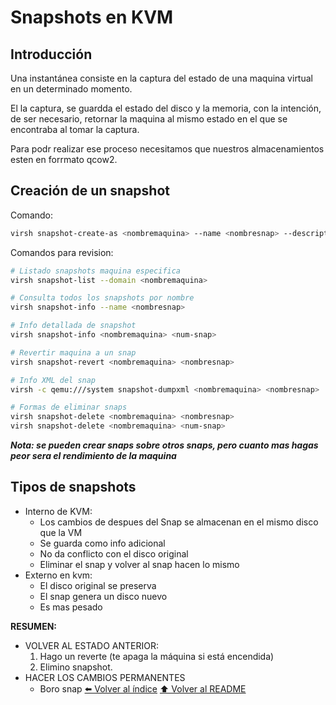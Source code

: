 # Snapshots en KVM
## Introducción
Una instantánea consiste en la captura del estado de una maquina virtual en un determinado momento.

El la captura, se guardda el estado del disco y la memoria, con la intención, de ser necesario, retornar la maquina al mismo estado en el que se encontraba al tomar la captura.

Para podr realizar ese proceso necesitamos que nuestros almacenamientos esten en forrmato qcow2.

## Creación de un snapshot
Comando:
~~~bash
virsh snapshot-create-as <nombremaquina> --name <nombresnap> --description "<Descript>" --atomic ## --atomic nos evita corrupcion durante el tomado de la instantanea.
~~~
Comandos para revision:
~~~bash
# Listado snapshots maquina especifica
virsh snapshot-list --domain <nombremaquina>

# Consulta todos los snapshots por nombre
virsh snapshot-info --name <nombresnap>

# Info detallada de snapshot
virsh snapshot-info <nombremaquina> <num-snap>

# Revertir maquina a un snap
virsh snapshot-revert <nombremaquina> <nombresnap>

# Info XML del snap
virsh -c qemu:///system snapshot-dumpxml <nombremaquina> <nombresnap>

# Formas de eliminar snaps
virsh snapshot-delete <nombremaquina> <nombresnap>
virsh snapshot-delete <nombremaquina> <num-snap>
~~~
***Nota: se pueden crear snaps sobre otros snaps, pero cuanto mas hagas peor sera el rendimiento de la maquina***

## Tipos de snapshots
* Interno de KVM:
    * Los cambios de despues del Snap se almacenan en el mismo disco que la VM
    * Se guarda como info adicional
    * No da conflicto con el disco original
    * Eliminar el snap y volver al snap hacen lo mismo
* Externo en kvm:
    * El disco original se preserva
    * El snap genera un disco nuevo
    * Es mas pesado

**RESUMEN:**
* VOLVER AL ESTADO ANTERIOR:
    1. Hago un reverte (te apaga la máquina si está encendida)
    2. Elimino snapshot.
* HACER LOS CAMBIOS PERMANENTES
    * Boro snap
[⬅️ Volver al índice](./Index.md)
[⬆️ Volver al README](/README.md)
